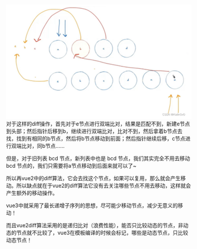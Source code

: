 
![alt text](image-10.png)
对于这样的diff操作，首先对于e节点进行双端比对，结果是匹配不到，新建e节点到头部；然后指针后移到b，继续进行双端比对，比对不到，然后拿着b节点去找，找到有相同的b节点，然后将b节点移动到前面；然后指针继续后移，c节点进行双端比对，同b节点......

但是，对于旧列表 bcd 节点，新列表中也是 bcd 节点，我们其实完全不用去移动 bcd 节点的，我们只需要将a节点移动到后面来就可以了~

所以再vue2中的diff算法，它会去找这个节点，如果可以复用，那么就会产生移动。所以缺点就在于vue2的diff算法它没有去关注哪些节点不用去移动，这样就会产生额外的移动操作。

vue3中就采用了最长递增子序列的思想，尽可能少移动节点，减少无意义的移动！

而且vue2diff算法采用的是递归比对（浪费性能），能否只比较动态的节点，非动态的节点就不比较了，vue3在模板编译的时候会标记，哪些是动态节点，只比较动态节点！